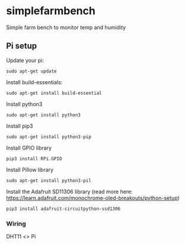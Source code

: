 # simplefarmbench
Simple farm bench to monitor temp and humidity

## Pi setup
Update your pi:
```
sudo apt-get update
```

Install build-essentials:
```
sudo apt-get install build-essential
```

Install python3
```
sudo apt-get install python3
```

Install pip3
```
sudo apt-get install python3-pip
```

Install GPIO library
```
pip3 install RPi.GPIO
```

Install Pillow library
```
sudo apt-get install python3-pil
```

Install the Adafruit SD11306 library (read more here: https://learn.adafruit.com/monochrome-oled-breakouts/python-setup)
```
pip3 install adafruit-circuitpython-ssd1306
```

### Wiring

DHT11 <> Pi